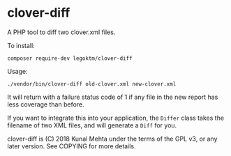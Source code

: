 clover-diff
===========

A PHP tool to diff two clover.xml files.

To install:
```
composer require-dev legoktm/clover-diff
```

Usage:
```
./vendor/bin/clover-diff old-clover.xml new-clover.xml
```

It will return with a failure status code of 1 if any file in the new report
has less coverage than before.

If you want to integrate this into your application, the `Differ` class takes
the filename of two XML files, and will generate a `Diff` for you.

clover-diff is (C) 2018 Kunal Mehta under the terms of the GPL v3, or any later
version. See COPYING for more details.